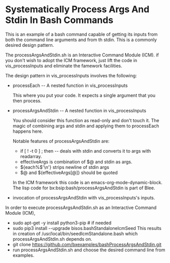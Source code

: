 # Systematically Process Args And Stdin In Bash Commands

This is an example of a bash command capable of getting its inputs from 
both the command line arguments and from th stdin. This is a commonly desired 
design pattern.

The processArgsAndStdin.sh is an Interactive Command Module (ICM).
if you don't wish to adopt the ICM framework, just lift the code 
in vis_processInputs and eliminate the famework facilities.

The design pattern in vis_processInputs involves the following:

- processEach -- A nested function in vis_processInputs

	This where you put your code.
	It expects a single argument that you then process.
	
- processArgsAndStdin -- A nested function in vis_processInputs

    You should consider this function as read-only and don't touch it.
	The magic of combining args and stdin and applying them to processEach
	happens here.
	
	Notable features of processArgsAndStdin are:
	
	* if [ ! -t 0 ] ; then -- deals with stdin and converts it to args with readarray.
	* effectiveArgs is combination of $@ and stdin as args.
    * ${each%$'\n'} strips newline of stdin args
    * $@ and ${effectiveArgs[@]} should be quoted
	
	In the ICM framework this code is an emacs-org-mode-dynamic-block.
	The lisp code for bx:bsip:bash/processArgsAndStdin  is part of Blee.
	
- invocation of processArgsAndStdin with vis_processInputs's inputs.

In order to execute processArgsAndStdin.sh as an Interactive Command Module (ICM),

- sudo apt-get -y install python3-pip  # if needed
- sudo pip3 install --upgrade bisos.bashStandaloneIcmSeed
  This results in creation of /usr/local/bin/seedIcmStandalone.bash
  which processArgsAndStdin.sh depends on.
- git clone https://github.com/bxexamples/bashProcessArgsAndStdin.git
- run processArgsAndStdin.sh and choose the desired command line from examples.


  
